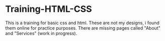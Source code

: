 # Training-HTML-CSS
This is a training for basic css and html. These are not my designs, i found them online for practice purposes. There are missing pages called "About" and "Services" (work in progress).
